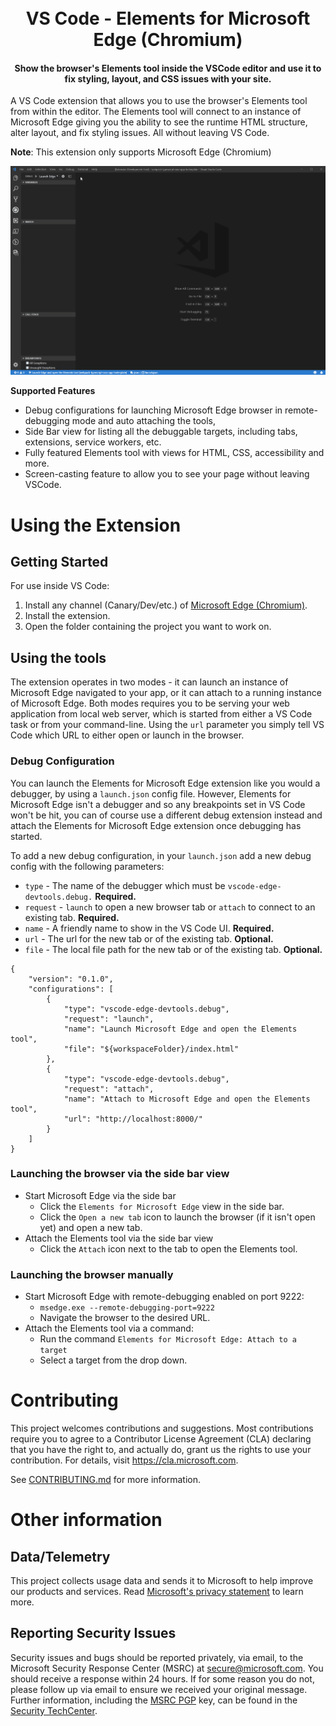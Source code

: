 
<h1 align="center">
  <br>
  VS Code - Elements for Microsoft Edge (Chromium)
  <br>
</h1>

<h4 align="center">Show the browser's Elements tool inside the VSCode editor and use it to fix styling, layout, and CSS issues with your site.</h4>

A VS Code extension that allows you to use the browser's Elements tool from within the editor. The Elements tool will connect to an instance of Microsoft Edge giving you the ability to see the runtime HTML structure, alter layout, and fix styling issues. All without leaving VS Code.

**Note**: This extension only supports Microsoft Edge (Chromium)

![Elements for Microsoft Edge - Demo](demo.gif)

**Supported Features**
* Debug configurations for launching Microsoft Edge browser in remote-debugging mode and auto attaching the tools,
* Side Bar view for listing all the debuggable targets, including tabs, extensions, service workers, etc.
* Fully featured Elements tool with views for HTML, CSS, accessibility and more.
* Screen-casting feature to allow you to see your page without leaving VSCode.

# Using the Extension
## Getting Started
For use inside VS Code:

1. Install any channel (Canary/Dev/etc.) of [Microsoft Edge (Chromium)](https://aka.ms/edgeinsider).
1. Install the extension.
1. Open the folder containing the project you want to work on.

## Using the tools
The extension operates in two modes - it can launch an instance of Microsoft Edge navigated to your app, or it can attach to a running instance of Microsoft Edge. Both modes requires you to be serving your web application from local web server, which is started from either a VS Code task or from your command-line. Using the `url` parameter you simply tell VS Code which URL to either open or launch in the browser.

### Debug Configuration
You can launch the Elements for Microsoft Edge extension like you would a debugger, by using a `launch.json` config file. However, Elements for Microsoft Edge isn't a debugger and so any breakpoints set in VS Code won't be hit, you can of course use a different debug extension instead and attach the Elements for Microsoft Edge extension once debugging has started.

To add a new debug configuration, in your `launch.json` add a new debug config with the following parameters:

* `type` - The name of the debugger which must be `vscode-edge-devtools.debug.` **Required.**
* `request` - `launch` to open a new browser tab or `attach` to connect to an existing tab. **Required.**
* `name` - A friendly name to show in the VS Code UI. **Required.**
* `url` - The url for the new tab or of the existing tab. **Optional.**
* `file` - The local file path for the new tab or of the existing tab. **Optional.**

```
{
    "version": "0.1.0",
    "configurations": [
        {
            "type": "vscode-edge-devtools.debug",
            "request": "launch",
            "name": "Launch Microsoft Edge and open the Elements tool",
            "file": "${workspaceFolder}/index.html"
        },
        {
            "type": "vscode-edge-devtools.debug",
            "request": "attach",
            "name": "Attach to Microsoft Edge and open the Elements tool",
            "url": "http://localhost:8000/"
        }
    ]
}
```

### Launching the browser via the side bar view
* Start Microsoft Edge via the side bar
  * Click the `Elements for Microsoft Edge` view in the side bar.
  * Click the `Open a new tab` icon to launch the browser (if it isn't open yet) and open a new tab.
* Attach the Elements tool via the side bar view
  * Click the `Attach` icon next to the tab to open the Elements tool.

### Launching the browser manually
* Start Microsoft Edge with remote-debugging enabled on port 9222:
  * `msedge.exe --remote-debugging-port=9222`
  * Navigate the browser to the desired URL.
* Attach the Elements tool via a command:
  * Run the command `Elements for Microsoft Edge: Attach to a target`
  * Select a target from the drop down.

# Contributing

This project welcomes contributions and suggestions.  Most contributions require you to agree to a
Contributor License Agreement (CLA) declaring that you have the right to, and actually do, grant us
the rights to use your contribution. For details, visit https://cla.microsoft.com.

See [CONTRIBUTING.md](https://github.com/Microsoft/vscode-edge-devtools/blob/master/CONTRIBUTING.md) for more information.

# Other information
## Data/Telemetry
This project collects usage data and sends it to Microsoft to help improve our products and services. Read [Microsoft's privacy statement](https://privacy.microsoft.com/en-US/privacystatement) to learn more.

## Reporting Security Issues

Security issues and bugs should be reported privately, via email, to the Microsoft Security
Response Center (MSRC) at [secure@microsoft.com](mailto:secure@microsoft.com). You should
receive a response within 24 hours. If for some reason you do not, please follow up via
email to ensure we received your original message. Further information, including the
[MSRC PGP](https://technet.microsoft.com/en-us/security/dn606155) key, can be found in
the [Security TechCenter](https://technet.microsoft.com/en-us/security/default).
